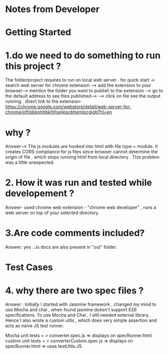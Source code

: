 # Notes from Developer 


# Getting Started


# 1.do we need to do something to run this project ?

The folder/project requires to run on local web server .
for quick start -> search web server for chrome extension --> add the extension to your browser-->
mention the folder you want to publish to the extension --> go to the default address to see files published-->
--> click on file see the output running .
direct link to the extension- https://chrome.google.com/webstore/detail/web-server-for-chrome/ofhbbkphhbklhfoeikjpcbhemlocgigb?hl=en

# why ? 
Answer--> The js modules are hooked into html with file type = module. It creates CORS compliance 
for js files since browser cannot determine the origin of file .
which stops running html from local directory . This problem was a little  unexpected.

# 2. How it was run and tested while developement ?
Answer- used chrome web extension - "chrome web developer" , runs a web server on top of your selected directory.

# 3.Are code comments included?
Answer: yes . Js docs are also present in "out" folder.

Test Cases 
======================
# 4. why there are two spec files ?
Answer : Initially I started with Jasmine framework , changed my mind to use Mocha and chai , when found jasmine 
doesn't support ES6 specifications. To use Mocha and Chai , I still needed external library.
Hence I also wrote a custom utils  , which does very simple assertion and acts as naive JS test runner.

Mocha unit tests = > converter.spec.js => displays on specRunner.html
custom unit tests = > converterCustom.spec.js => displays on specRunner.html => uses testUtils.JS


